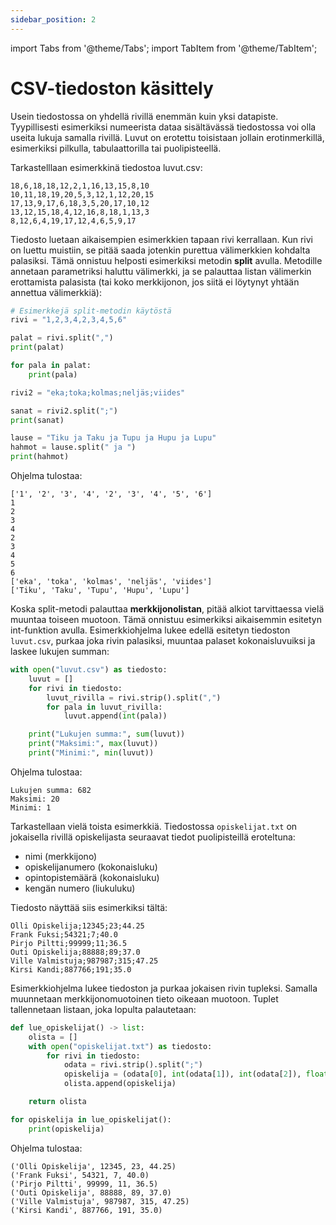 ```yaml
---
sidebar_position: 2
---
```

import Tabs from '@theme/Tabs';
import TabItem from '@theme/TabItem';


# CSV-tiedoston käsittely

Usein tiedostossa on yhdellä rivillä enemmän kuin yksi datapiste. Tyypillisesti esimerkiksi numeerista dataa sisältävässä tiedostossa voi olla useita lukuja samalla rivillä. Luvut on erotettu toisistaan jollain erotinmerkillä, esimerkiksi pilkulla, tabulaattorilla tai puolipisteellä.

Tarkastelllaan esimerkkinä tiedostoa luvut.csv:

```
18,6,18,18,12,2,1,16,13,15,8,10
10,11,18,19,20,5,3,12,1,12,20,15
17,13,9,17,6,18,3,5,20,17,10,12
13,12,15,18,4,12,16,8,18,1,13,3
8,12,6,4,19,17,12,4,6,5,9,17
 ```

Tiedosto luetaan aikaisempien esimerkkien tapaan rivi kerrallaan. Kun rivi on luettu muistiin, se pitää saada jotenkin purettua välimerkkien kohdalta palasiksi. Tämä onnistuu helposti esimerkiksi metodin **split** avulla. Metodille annetaan parametriksi haluttu välimerkki, ja se palauttaa listan välimerkin erottamista palasista (tai koko merkkijonon, jos siitä ei löytynyt yhtään annettua välimerkkiä):

```python 
# Esimerkkejä split-metodin käytöstä
rivi = "1,2,3,4,2,3,4,5,6"

palat = rivi.split(",")
print(palat)

for pala in palat:
    print(pala)

rivi2 = "eka;toka;kolmas;neljäs;viides"

sanat = rivi2.split(";")
print(sanat)

lause = "Tiku ja Taku ja Tupu ja Hupu ja Lupu"
hahmot = lause.split(" ja ")
print(hahmot)
 ```

Ohjelma tulostaa:
```
['1', '2', '3', '4', '2', '3', '4', '5', '6']
1
2
3
4
2
3
4
5
6
['eka', 'toka', 'kolmas', 'neljäs', 'viides']
['Tiku', 'Taku', 'Tupu', 'Hupu', 'Lupu']
 ```

Koska split-metodi palauttaa **merkkijonolistan**, pitää alkiot tarvittaessa vielä muuntaa toiseen muotoon. Tämä onnistuu esimerkiksi aikaisemmin esitetyn int-funktion avulla.
Esimerkkiohjelma lukee edellä esitetyn tiedoston `luvut.csv`, purkaa joka rivin palasiksi, muuntaa palaset kokonaisluvuiksi ja laskee lukujen summan:

```python 
with open("luvut.csv") as tiedosto:
    luvut = []
    for rivi in tiedosto:
        luvut_rivilla = rivi.strip().split(",")
        for pala in luvut_rivilla:
            luvut.append(int(pala))

    print("Lukujen summa:", sum(luvut))
    print("Maksimi:", max(luvut))
    print("Minimi:", min(luvut))
 ```

Ohjelma tulostaa:
```
Lukujen summa: 682
Maksimi: 20
Minimi: 1
 ```

Tarkastellaan vielä toista esimerkkiä. Tiedostossa `opiskelijat.txt` on jokaisella rivillä opiskelijasta seuraavat tiedot puolipisteillä eroteltuna:

- nimi (merkkijono)
- opiskelijanumero (kokonaisluku)
- opintopistemäärä (kokonaisluku)
- kengän numero (liukuluku)

Tiedosto näyttää siis esimerkiksi tältä:

```
Olli Opiskelija;12345;23;44.25
Frank Fuksi;54321;7;40.0
Pirjo Piltti;99999;11;36.5
Outi Opiskelija;88888;89;37.0
Ville Valmistuja;987987;315;47.25
Kirsi Kandi;887766;191;35.0
 ```

Esimerkkiohjelma lukee tiedoston ja purkaa jokaisen rivin tupleksi. Samalla muunnetaan merkkijonomuotoinen tieto oikeaan muotoon. Tuplet tallennetaan listaan, joka lopulta palautetaan:

```python 
def lue_opiskelijat() -> list:
    olista = []
    with open("opiskelijat.txt") as tiedosto:
        for rivi in tiedosto:
            odata = rivi.strip().split(";")
            opiskelija = (odata[0], int(odata[1]), int(odata[2]), float(odata[3]))
            olista.append(opiskelija)

    return olista

for opiskelija in lue_opiskelijat():
    print(opiskelija)
 ```

Ohjelma tulostaa:
```
('Olli Opiskelija', 12345, 23, 44.25)
('Frank Fuksi', 54321, 7, 40.0)
('Pirjo Piltti', 99999, 11, 36.5)
('Outi Opiskelija', 88888, 89, 37.0)
('Ville Valmistuja', 987987, 315, 47.25)
('Kirsi Kandi', 887766, 191, 35.0)
 ```
